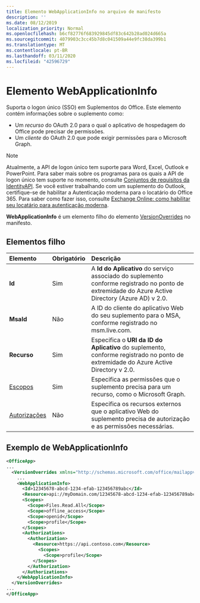 ```yaml
---
title: Elemento WebApplicationInfo no arquivo de manifesto
description: ''
ms.date: 08/12/2019
localization_priority: Normal
ms.openlocfilehash: b6cf82776f683929845df83c642b28ad024d665a
ms.sourcegitcommit: 4079903c3cc45b7d8c041509a44e9fc38da399b1
ms.translationtype: MT
ms.contentlocale: pt-BR
ms.lasthandoff: 03/11/2020
ms.locfileid: "42596729"
---
```

# <a name="webapplicationinfo-element"></a>Elemento WebApplicationInfo

Suporta o logon único (SSO) em Suplementos do Office. Este elemento contém informações sobre o suplemento como:

- Um *recurso* do OAuth 2.0 para o qual o aplicativo de hospedagem do Office pode precisar de permissões.
- Um *cliente* do OAuth 2.0 que pode exigir permissões para o Microsoft Graph.

> [!NOTE]
> Atualmente, a API de logon único tem suporte para Word, Excel, Outlook e PowerPoint. Para saber mais sobre os programas para os quais a API de logon único tem suporte no momento, consulte [Conjuntos de requisitos da IdentityAPI](../requirement-sets/identity-api-requirement-sets.md). Se você estiver trabalhando com um suplemento do Outlook, certifique-se de habilitar a Autenticação moderna para o locatário do Office 365. Para saber como fazer isso, consulte [Exchange Online: como habilitar seu locatário para autenticação moderna](https://social.technet.microsoft.com/wiki/contents/articles/32711.exchange-online-how-to-enable-your-tenant-for-modern-authentication.aspx).

**WebApplicationInfo** é um elemento filho do elemento [VersionOverrides](versionoverrides.md) no manifesto.  

## <a name="child-elements"></a>Elementos filho

|  Elemento |  Obrigatório  |  Descrição  |
|:-----|:-----|:-----|
|  **Id**    |  Sim   |  A **Id do Aplicativo** do serviço associado do suplemento conforme registrado no ponto de extremidade do Azure Active Directory (Azure AD) v 2.0.|
|  **MsaId**    |  Não   |  A ID do cliente do aplicativo Web do seu suplemento para o MSA, conforme registrado no msm.live.com.|
|  **Recurso**  |  Sim   |  Especifica o **URI da ID do Aplicativo** do suplemento, conforme registrado no ponto de extremidade do Azure Active Directory v 2.0.|
|  [Escopos](scopes.md)                |  Sim  |  Especifica as permissões que o suplemento precisa para um recurso, como o Microsoft Graph.  |
|  [Autorizações](authorizations.md)  |  Não   | Especifica os recursos externos que o aplicativo Web do suplemento precisa de autorização e as permissões necessárias.|

## <a name="webapplicationinfo-example"></a>Exemplo de WebApplicationInfo

```xml
<OfficeApp>
...
  <VersionOverrides xmlns="http://schemas.microsoft.com/office/mailappversionoverrides" xsi:type="VersionOverridesV1_0">
    ...
    <WebApplicationInfo>
      <Id>12345678-abcd-1234-efab-123456789abc</Id>
      <Resource>api://myDomain.com/12345678-abcd-1234-efab-123456789abc</Resource>
      <Scopes>
        <Scope>Files.Read.All</Scope>
        <Scope>offline_access</Scope>
        <Scope>openid</Scope>
        <Scope>profile</Scope>
      </Scopes>
      <Authorizations>
        <Authorization>
          <Resource>https://api.contoso.com</Resource>
            <Scopes>
              <Scope>profile</Scope>
          </Scopes>
        </Authorization>
      </Authorizations>
    </WebApplicationInfo>
  </VersionOverrides>
...
</OfficeApp>
```

